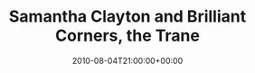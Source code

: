 ---
templateKey: event
guid: 08959813-6eab-11ea-99c5-002590d1d1b0
date: 2010-08-04T21:00:00+00:00
eventTime: '9pm'
title: Samantha Clayton and Brilliant Corners, the Trane
artist: Samantha Clayton and Brilliant Corners
city: Toronto
venue: the Trane
group: Tim Shia
guests: CANCELLED
---